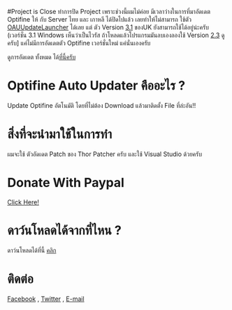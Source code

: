 #Project is Close
ทำการปิด Project เพราะช่วงนี้ผมไม่ค่อย มีเวลาว่างในการที่มาอัดเดต Optifine ให้
กับ Server ไทย และ เกาหลี ได้ปิดไปแล้ว เลยทำให้ไม่สามารถ ใช้ตัว [OAUUpdateLauncher](https://github.com/boyphongsakorn/OAUUpdateLauncher) ได้เลย
แต่ ตัว Version [3.1](https://github.com/boyphongsakorn/Optifine_Auto_Updater/releases/tag/v3.1) ของUK ยังสามารถใช้ได้อยู่น่ะครับ (เวอร์ชั่น 3.1 Windows เห็นว่าเป็นไวรัส ถ้าโหลดแล้วโปรแกรมมันลบเองลองใช้ Version [2.3](https://github.com/boyphongsakorn/Optifine_Auto_Updater/releases/tag/v2.3) ดูครับ] แค่ไม่มีการอัดเดตตัว Optifine เวอร์ชั่นใหม่ แค่นั่นเองครับ

ดูการอัดเดต ทั้งหมด ได้[ที่นี้ครับ](http://boyphongsakornproject.tumblr.com/)
# Optifine Auto Updater คืออะไร ?
Update Optifine อัตโนมัติ โดยที่ไม่ต้อง Download แล้วมาติดตั้ง File ที่ล่ะอัน!!
# สิ่งที่จะนำมาใช้ในการทำ
ผมจะใช้ ตัวอัดเดต Patch ของ Thor Patcher ครับ และใช้ Visual Studio ด้วยครับ
# Donate With Paypal
[Click Here!](https://streampro.io/tip/yoyoyo1556)
# ดาว์นโหลดได้จากที่ไหน ?
ดาว์นโหลดได้ที่นี้ [คลิก](https://github.com/boyphongsakorn/Optifine_Auto_Updater/releases)

# ติดต่อ
[Facebook](https://www.facebook.com/theboyphongsakorn) , [Twitter](https://twitter.com/BoyPhongsakorn_) ,  [E-mail](mailto:boyphongsakorn@outlook.com)
